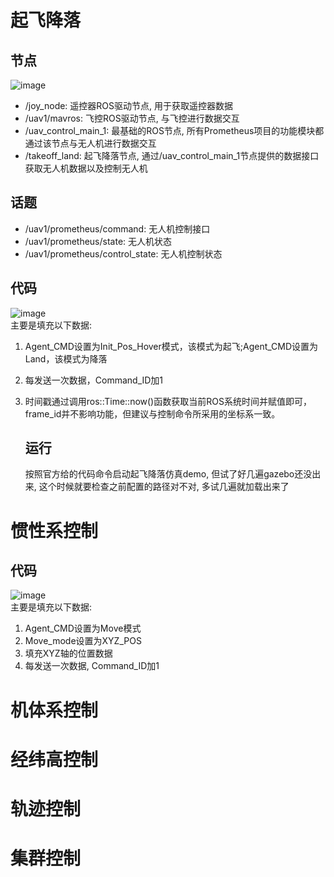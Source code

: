 # 起飞降落
  ## 节点
  ![image](https://github.com/Travis-ovo/UAV/assets/102942951/94ed1161-9b2e-4fa6-b5d0-3966b347d837)

  - /joy_node: 遥控器ROS驱动节点, 用于获取遥控器数据
  - /uav1/mavros: 飞控ROS驱动节点, 与飞控进行数据交互
  - /uav_control_main_1: 最基础的ROS节点, 所有Prometheus项目的功能模块都通过该节点与无人机进行数据交互
  - /takeoff_land: 起飞降落节点, 通过/uav_control_main_1节点提供的数据接口获取无人机数据以及控制无人机
  ## 话题
  - /uav1/prometheus/command: 无人机控制接口
  - /uav1/prometheus/state: 无人机状态
  - /uav1/prometheus/control_state: 无人机控制状态
  ## 代码
  ![image](https://github.com/Travis-ovo/UAV/assets/102942951/1639fe01-f53e-4509-8618-cf8481455a50)  
主要是填充以下数据:
1. Agent_CMD设置为Init_Pos_Hover模式，该模式为起飞;Agent_CMD设置为Land，该模式为降落
2. 每发送一次数据，Command_ID加1
3. 时间戳通过调用ros::Time::now()函数获取当前ROS系统时间并赋值即可，frame_id并不影响功能，但建议与控制命令所采用的坐标系一致。

   ## 运行
   按照官方给的代码命令启动起飞降落仿真demo, 但试了好几遍gazebo还没出来, 这个时候就要检查之前配置的路径对不对, 多试几遍就加载出来了
# 惯性系控制
  ## 代码
  ![image](https://github.com/Travis-ovo/UAV/assets/102942951/df59be09-0130-4f6b-8d26-c1d154334502)  
主要是填充以下数据:
1. Agent_CMD设置为Move模式
2. Move_mode设置为XYZ_POS
3. 填充XYZ轴的位置数据
4. 每发送一次数据, Command_ID加1
# 机体系控制
# 经纬高控制
# 轨迹控制
# 集群控制
